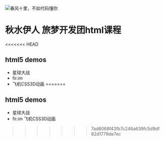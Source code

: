 ![春风十里，不如代码懂你](https://timgsa.baidu.com/timg?image&quality=80&size=b9999_10000&sec=1509596266846&di=127391a8dc305f4691e2c2d6c65a5078&imgtype=0&src=http%3A%2F%2Fuploads.xuexila.com%2Fallimg%2F1708%2F1105-1FPG00413.jpg)
# 秋水伊人 旅梦开发团html课程
<<<<<<< HEAD
## html5 demos 
 - 星球大战
 - fir.im
 - 飞机CSS3D动画
=======
## html5 demos
 - 星球大战
 - fir.im 飞机CSS3D动画
 
>>>>>>> 7ad8068f43fb7c246a639fc5d9df82d1779de7ec
